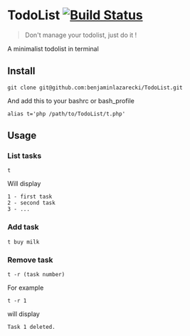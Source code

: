 # TodoList [![Build Status](https://secure.travis-ci.org/benjaminlazarecki/TodoList.png)](http://travis-ci.org/benjaminlazarecki/TodoList)

> Don't manage your todolist, just do it !

A minimalist todolist in terminal

## Install

    git clone git@github.com:benjaminlazarecki/TodoList.git

And add this to your bashrc or bash_profile

    alias t='php /path/to/TodoList/t.php'

## Usage

### List tasks

    t

Will display

    1 - first task
    2 - second task
    3 - ...

### Add task

    t buy milk

### Remove task

    t -r (task number)

For example

    t -r 1

will display

    Task 1 deleted.

